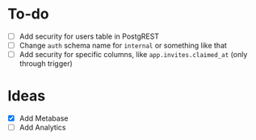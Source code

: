 # To-do

- [ ] Add security for users table in PostgREST
- [ ] Change `auth` schema name for `internal` or something like that
- [ ] Add security for specific columns, like `app.invites.claimed_at` (only through trigger)

# Ideas

- [x] Add Metabase
- [ ] Add Analytics
